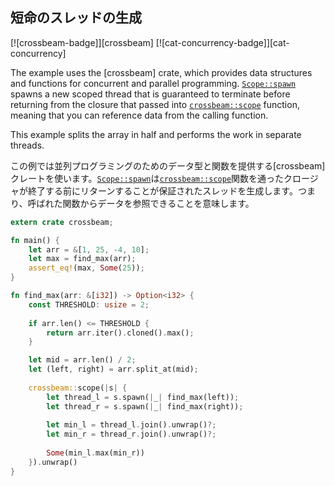## 短命のスレッドの生成

[![crossbeam-badge]][crossbeam] [![cat-concurrency-badge]][cat-concurrency]

The example uses the [crossbeam] crate, which provides data structures and functions
for concurrent and parallel programming. [`Scope::spawn`] spawns a new scoped thread that is guaranteed
to terminate before returning from the closure that passed into [`crossbeam::scope`] function, meaning that
you can reference data from the calling function.

This example splits the array in half and performs the work in separate threads.

この例では並列プログラミングのためのデータ型と関数を提供する[crossbeam]クレートを使います。[`Scope::spawn`]は[`crossbeam::scope`]関数を通ったクロージャが終了する前にリターンすることが保証されたスレッドを生成します。つまり、呼ばれた関数からデータを参照できることを意味します。


```rust
extern crate crossbeam;

fn main() {
    let arr = &[1, 25, -4, 10];
    let max = find_max(arr);
    assert_eq!(max, Some(25));
}

fn find_max(arr: &[i32]) -> Option<i32> {
    const THRESHOLD: usize = 2;
  
    if arr.len() <= THRESHOLD {
        return arr.iter().cloned().max();
    }

    let mid = arr.len() / 2;
    let (left, right) = arr.split_at(mid);
  
    crossbeam::scope(|s| {
        let thread_l = s.spawn(|_| find_max(left));
        let thread_r = s.spawn(|_| find_max(right));
  
        let min_l = thread_l.join().unwrap()?;
        let min_r = thread_r.join().unwrap()?;
  
        Some(min_l.max(min_r))
    }).unwrap()
}
```

[`crossbeam::scope`]: https://docs.rs/crossbeam/*/crossbeam/fn.scope.html
[`Scope::spawn`]: https://docs.rs/crossbeam/*/crossbeam/thread/struct.Scope.html#method.spawn
